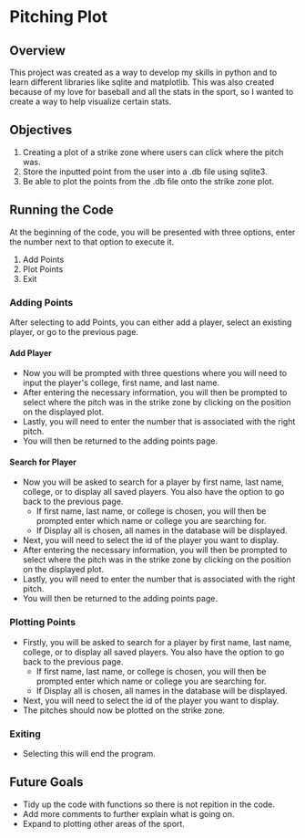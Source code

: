 # Pitching Plot
## Overview
This project was created as a way to develop my skills in python and to learn different libraries like sqlite and matplotlib. This was also created because of my love for baseball and all the stats in the sport, so I wanted to create a way to help visualize certain stats.

## Objectives
1. Creating a plot of a strike zone where users can click where the pitch was.
2. Store the inputted point from the user into a .db file using sqlite3.
3. Be able to plot the points from the .db file onto the strike zone plot.

## Running the Code
At the beginning of the code, you will be presented with three options, enter the number next to that option to execute it.
1) Add Points
2) Plot Points
3) Exit
### Adding Points
After selecting to add Points, you can either add a player, select an existing player, or go to the previous page.
#### Add Player
- Now you will be prompted with three questions where you will need to input the player's college, first name, and last name.
- After entering the necessary information, you will then be prompted to select where the pitch was in the strike zone by clicking on the position on the displayed plot.
- Lastly, you will need to enter the number that is associated with the right pitch.
- You will then be returned to the adding points page.
#### Search for Player
- Now you will be asked to search for a player by first name, last name, college, or to display all saved players. You also have the option to go back to the previous page.
  - If first name, last name, or college is chosen, you will then be prompted enter which name or college you are searching for.
  - If Display all is chosen, all names in the database will be displayed.
 - Next, you will need to select the id of the player you want to display.
 - After entering the necessary information, you will then be prompted to select where the pitch was in the strike zone by clicking on the position on the displayed plot.
- Lastly, you will need to enter the number that is associated with the right pitch.
- You will then be returned to the adding points page.
### Plotting Points
- Firstly, you will be asked to search for a player by first name, last name, college, or to display all saved players. You also have the option to go back to the previous page.
  - If first name, last name, or college is chosen, you will then be prompted enter which name or college you are searching for.
  - If Display all is chosen, all names in the database will be displayed.
 - Next, you will need to select the id of the player you want to display.
 - The pitches should now be plotted on the strike zone.
 ### Exiting
 - Selecting this will end the program.
## Future Goals
- Tidy up the code with functions so there is not repition in the code.
- Add more comments to further explain what is going on.
- Expand to plotting other areas of the sport.

